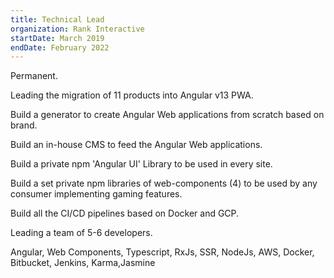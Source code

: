 ```yaml
---
title: Technical Lead
organization: Rank Interactive
startDate: March 2019
endDate: February 2022
---
```

Permanent.
    
Leading the migration of 11 products into Angular v13 PWA.

Build a generator to create Angular Web applications from scratch based on brand.

Build an in-house CMS to feed the Angular Web applications.

Build a private npm 'Angular UI' Library to be used in every site.

Build a set private npm libraries of web-components (4) to be used by any consumer implementing gaming features.

Build all the CI/CD pipelines based on Docker and GCP.

Leading a team of 5-6 developers.

Angular, Web Components, Typescript, RxJs, SSR, NodeJs, AWS, Docker, Bitbucket, Jenkins, Karma,Jasmine
